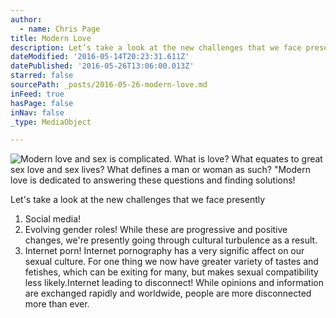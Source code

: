 ```yaml
---
author:
  - name: Chris Page
title: Modern Love
description: Let’s take a look at the new challenges that we face presently
dateModified: '2016-05-14T20:23:31.611Z'
datePublished: '2016-05-26T13:06:00.013Z'
starred: false
sourcePath: _posts/2016-05-26-modern-love.md
inFeed: true
hasPage: false
inNav: false
_type: MediaObject

---
```

![Modern love and sex is complicated. What is love? What equates to great sex love and sex lives? What defines a man or woman as such? "Modern love is dedicated to answering these questions and finding solutions!](https://the-grid-user-content.s3-us-west-2.amazonaws.com/e06be652-9490-41b0-93ff-be3636baa497.jpg)

Let's take a look at the new challenges that we face presently

1. Social media!
2. Evolving gender roles! While these are progressive and positive changes, we're presently going through cultural turbulence as a result.
3. Internet porn! Internet pornography has a very signific affect on our sexual culture. For one thing we now have greater variety of tastes and fetishes, which can be exiting for many, but makes sexual compatibility less likely.Internet leading to disconnect! While opinions and information are exchanged rapidly and worldwide, people are more disconnected more than ever.
